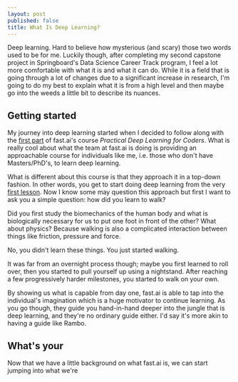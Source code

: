```yaml
---
layout: post
published: false
title: What Is Deep Learning?
---
```

Deep learning. Hard to believe how mysterious (and scary) those two words used to be for me. Luckily though, after completing my second capstone project in Springboard's Data Science Career Track program, I feel a lot more comfortable with what it is and what it can do. While it is a field that is going through a lot of changes due to a significant increase in research, I'm going to do my best to explain what it is from a high level and then maybe go into the weeds a little bit to describe its nuances. 

## Getting started

My journey into deep learning started when I decided to follow along with the [first part](https://course.fast.ai/) of fast.ai's course _Practical Deep Learning for Coders_. What is really cool about what the team at fast.ai is doing is providing an approachable course for individuals like me, i.e. those who don't have Masters/PhD's, to learn deep learning. 

What is different about this course is that they approach it in a top-down fashion. In other words, you get to start doing deep learning from the very [first lesson](https://course.fast.ai/videos/?lesson=1). Now I know some may question this approach but first I want to ask you a simple question: how did you learn to walk? 

Did you first study the biomechanics of the human body and what is biologically necessary for us to put one foot in front of the other? What about physics? Because walking is also a complicated interaction between things like friction, pressure and force.

No, you didn't learn these things. You just started walking. 

It was far from an overnight process though; maybe you first learned to roll over, then you started to pull yourself up using a nightstand. After reaching a few progressively harder milestones, you started to walk on your own. 

By showing us what is capable from day one, fast.ai is able to tap into the individual's imagination which is a huge motivator to continue learning. As you go though, they guide you hand-in-hand deeper into the jungle that is deep learning, and they're no ordinary guide either. I'd say it's more akin to having a guide like Rambo.

## What's your

Now that we have a little background on what fast.ai is, we can start jumping into what we're


